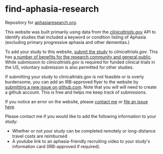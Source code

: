 
# find-aphasia-research

Repository for [aphasiaresearch.org](aphasiaresearch.org).

This website was built primarily using data from the [*clinicaltrials.gov*](https://clinicaltrials.gov/) API to identify studies that included a keyword or condition listing of Aphasia (excluding primary progressive aphasia and other dementias.) 

To add your study to this website, [submit the study](https://clinicaltrials.gov/ct2/manage-recs) to *clinicaltrials.gov*. This has [a number of benefits for the research community and general public](https://clinicaltrials.gov/ct2/manage-recs/background). While submission to *clinicaltrials.gov* is required for funded clinical trials in the US, voluntary submission is also permitted for other studies.

If submitting your study to clinicaltrials.gov is not feasible or is overly burdensome, you can add an IRB-approved flyer to the website by [submitting a new issue on github.com]( https://github.com/rbcavanaugh/find-aphasia-research/issues). Note that you will will need to create a github account. This is free and helps me keep track of submissions.

If you notice an error on the website, please [contact me](https://robcavanaugh.com) or [file an issue here]( https://github.com/rbcavanaugh/find-aphasia-research/issues). 

Please contact me if you would like to add the following information to your study:

- Whether or not your study can be completed remotely or long-distance travel costs are reimbursed
- A youtube link to an aphasia-friendly recruiting video to your study's information card (IRB-approved if required). 


